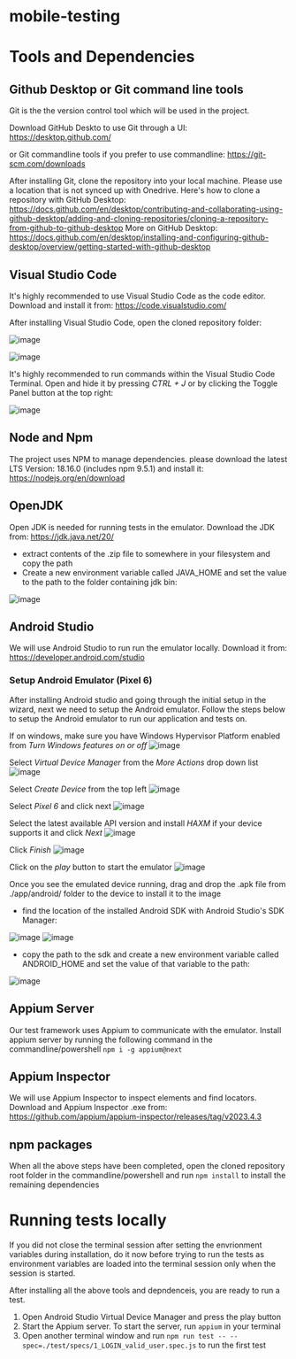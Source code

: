 # mobile-testing

# Tools and Dependencies

## Github Desktop or Git command line tools

Git is the the version control tool which will be used in the project. 

Download GitHub Deskto to use Git through a UI:
https://desktop.github.com/

or Git commandline tools if you prefer to use commandline: 
https://git-scm.com/downloads

After installing Git, clone the repository into your local machine. Please use a location that is not synced up with Onedrive.
Here's how to clone a repository with GitHub Desktop: https://docs.github.com/en/desktop/contributing-and-collaborating-using-github-desktop/adding-and-cloning-repositories/cloning-a-repository-from-github-to-github-desktop
More on GitHub Desktop: https://docs.github.com/en/desktop/installing-and-configuring-github-desktop/overview/getting-started-with-github-desktop

## Visual Studio Code
It's highly recommended to use Visual Studio Code as the code editor. Download and install it from:
https://code.visualstudio.com/

After installing Visual Studio Code, open the cloned repository folder:

![image](https://user-images.githubusercontent.com/23452449/235809073-50a41a52-e334-4e41-bc5f-61095b0afff6.png)

![image](https://user-images.githubusercontent.com/23452449/235809207-b5c53131-beb0-4086-8d05-5a1635dfa26d.png)

It's highly recommended to run commands within the Visual Studio Code Terminal. Open and hide it by pressing _CTRL + J_ or by clicking the Toggle Panel button at the top right:

![image](https://user-images.githubusercontent.com/23452449/235809500-7986b3ee-84b8-4b35-9d58-73bc13f6eaf3.png)

## Node and Npm
The project uses NPM to manage dependencies. please download the latest LTS Version: 18.16.0 (includes npm 9.5.1) and install it:
https://nodejs.org/en/download

## OpenJDK
Open JDK is needed for running tests in the emulator.
Download the JDK from:
https://jdk.java.net/20/
- extract contents of the .zip file to somewhere in your filesystem and copy the path
- Create a new environment variable called JAVA_HOME and set the value to the path to the folder containing jdk bin:

![image](https://user-images.githubusercontent.com/23452449/235389367-9c5dd9b9-fbad-4654-8f9b-0e8c687f31f1.png)

## Android Studio
We will use Android Studio to run run the emulator locally. Download it from:
https://developer.android.com/studio

### Setup Android Emulator (Pixel 6)
After installing Android studio and going through the initial setup in the wizard, next we need to setup the Android emulator. Follow the steps below to setup the Android emulator to run our application and tests on.

If on windows, make sure you have Windows Hypervisor Platform enabled from _Turn Windows features on or off_
![image](https://user-images.githubusercontent.com/23452449/234464529-15ce155b-1a2b-4745-b164-4774ab7ea862.png)

Select _Virtual Device Manager_ from the _More Actions_ drop down list
![image](https://user-images.githubusercontent.com/23452449/234455164-6be3be16-e4d3-4b9f-849a-d5b2d80db195.png)

Select _Create Device_ from the top left
![image](https://user-images.githubusercontent.com/23452449/234456826-4412ea91-2e94-4b4e-a42f-1c5bd4aea4c1.png)

Select _Pixel 6_ and click next
![image](https://user-images.githubusercontent.com/23452449/234457216-db1da38c-ed0e-4ddc-b31c-c24c2b761462.png)

Select the latest available API version and install _HAXM_ if your device supports it and click _Next_
![image](https://user-images.githubusercontent.com/23452449/234458203-319d9f33-7616-456f-9900-0ab54ac2616e.png)

Click _Finish_
![image](https://user-images.githubusercontent.com/23452449/234458669-b3385a70-8290-4aa2-9d63-855529c5febd.png)

Click on the _play_ button to start the emulator
![image](https://user-images.githubusercontent.com/23452449/234459487-72fc7605-9312-4005-843f-f9b7d814cb02.png)

Once you see the emulated device running, drag and drop the .apk file from ./app/android/ folder to the device to install it to the image

- find the location of the installed Android SDK with Android Studio's SDK Manager:

![image](https://user-images.githubusercontent.com/23452449/235389459-ae862ff0-c10e-4637-abd2-764cc1d4de49.png)
![image](https://user-images.githubusercontent.com/23452449/235389506-d434aa05-c7fc-4b21-a4c4-bfd40d9b55d1.png)
- copy the path to the sdk and create a new environment variable called ANDROID_HOME and set the value of that variable to the path:

![image](https://user-images.githubusercontent.com/23452449/235389588-da7dad29-150e-4386-96f1-fdb2736e7904.png)

## Appium Server
Our test framework uses Appium to communicate with the emulator.
Install appium server by running the following command in the commandline/powershell
```npm i -g appium@next```

## Appium Inspector
We will use Appium Inspector to inspect elements and find locators.
Download and Appium Inspector .exe from:
https://github.com/appium/appium-inspector/releases/tag/v2023.4.3

## npm packages
When all the above steps have been completed, open the cloned repository root folder in the commandline/powershell and run
```npm install```
to install the remaining dependencies

# Running tests locally
If you did not close the terminal session after setting the envrionment variables during installation, do it now before trying to run the tests as environment variables are loaded into the terminal session only when the session is started.

After installing all the above tools and depndenceis, you are ready to run a test. 
1. Open Android Studio Virtual Device Manager and press the play button
2. Start the Appium server. To start the server, run
```appium```
in your terminal
3. Open another terminal window and run ```npm run test -- --spec=./test/specs/1_LOGIN_valid_user.spec.js``` to run the first test
